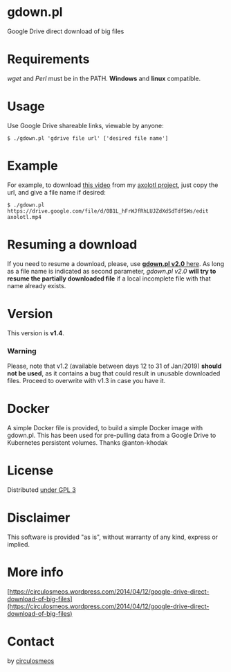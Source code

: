 gdown.pl
========

Google Drive direct download of big files

Requirements
============

*wget* and *Perl* must be in the PATH.
**Windows** and **linux** compatible.

Usage
=====

Use Google Drive shareable links, viewable by anyone:

    $ ./gdown.pl 'gdrive file url' ['desired file name']

Example
=======

For example, to download [this video](https://drive.google.com/file/d/0B1L_hFrWJfRhLUJZdXdSdTdfSWs/edit) from my [axolotl project](https://circulosmeos.wordpress.com/2015/03/04/axolotl-a-simple-plain-text-documentation-system/), just copy the url, and give a file name if desired:

    $ ./gdown.pl https://drive.google.com/file/d/0B1L_hFrWJfRhLUJZdXdSdTdfSWs/edit axolotl.mp4

Resuming a download
===================

If you need to resume a download, please, use [**gdown.pl v2.0** here](https://github.com/circulosmeos/gdown.pl/tree/with-resume).
As long as a file name is indicated as second parameter, *gdown.pl v2.0* **will try to resume the partially downloaded file** if a local incomplete file with that name already exists.

Version
=======

This version is **v1.4**.

### Warning

Please, note that v1.2 (available between days 12 to 31 of Jan/2019) **should not be used**, as it contains a bug that could result in unusable downloaded files. Proceed to overwrite with v1.3 in case you have it.

Docker
======

A simple Docker file is provided, to build a simple Docker image with gdown.pl.
This has been used for pre-pulling data from a Google Drive to Kubernetes persistent volumes. Thanks @anton-khodak

License
=======

Distributed [under GPL 3](http://www.gnu.org/licenses/gpl-3.0.html)

Disclaimer
==========

This software is provided "as is", without warranty of any kind, express or implied.

More info
=========

[https://circulosmeos.wordpress.com/2014/04/12/google-drive-direct-download-of-big-files](https://circulosmeos.wordpress.com/2014/04/12/google-drive-direct-download-of-big-files)

Contact
=======

by [circulosmeos](loopidle@gmail.com)
